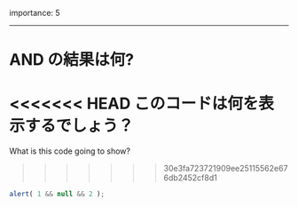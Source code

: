 importance: 5

---

# AND の結果は何?

<<<<<<< HEAD
このコードは何を表示するでしょう？
=======
What is this code going to show?
>>>>>>> 30e3fa723721909ee25115562e676db2452cf8d1

```js
alert( 1 && null && 2 );
```
